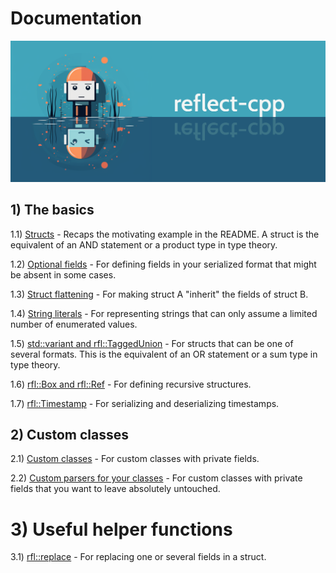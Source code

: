 # Documentation

![image](banner2.png)

## 1) The basics

1.1) [Structs](https://github.com/getml/reflect-cpp/blob/main/docs/structs.md) - Recaps the motivating example in the README. A struct is the equivalent of an AND statement or a product type in type theory.

1.2) [Optional fields](https://github.com/getml/reflect-cpp/blob/main/docs/optional_fields.md) - For defining fields in your serialized format that might be absent in some cases.

1.3) [Struct flattening](https://github.com/getml/reflect-cpp/blob/main/docs/flatten_structs.md) - For making struct A "inherit" the fields of struct B.

1.4) [String literals](https://github.com/getml/reflect-cpp/blob/main/docs/literals.md) - For representing strings that can only assume a limited number of enumerated values.

1.5) [std::variant and rfl::TaggedUnion](https://github.com/getml/reflect-cpp/blob/main/docs/variants_and_tagged_unions.md) - For structs that can be one of several formats. This is the equivalent of an OR statement or a sum type in type theory.

1.6) [rfl::Box and rfl::Ref](https://github.com/getml/reflect-cpp/blob/main/docs/rfl_ref.md) - For defining recursive structures.

1.7) [rfl::Timestamp](https://github.com/getml/reflect-cpp/blob/main/docs/timestamps.md) - For serializing and deserializing timestamps.


## 2) Custom classes

2.1) [Custom classes](https://github.com/getml/reflect-cpp/blob/main/docs/custom_classes.md) - For custom classes with private fields.

2.2) [Custom parsers for your classes](https://github.com/getml/reflect-cpp/blob/main/docs/custom_parser.md) - For custom classes with private fields that you want to leave absolutely untouched.

# 3) Useful helper functions

3.1) [rfl::replace](https://github.com/getml/reflect-cpp/blob/main/docs/replace.md) - For replacing one or several fields in a struct.
